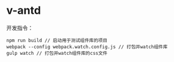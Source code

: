# v-antd

开发指令：

```
npm run build // 启动用于测试组件库的项目
webpack --config webpack.watch.config.js // 打包并watch组件库
gulp watch // 打包并watch组件库的css文件
```